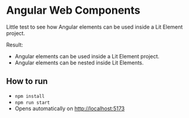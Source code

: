 # Angular Web Components

Little test to see how Angular elements can be used inside a Lit Element project.

Result:
- Angular elements can be used inside a Lit Element project.
- Angular elements can be nested inside Lit Elements.

## How to run

- `npm install`
- `npm run start`
- Opens automatically on [http://localhost:5173](http://localhost:5173)


